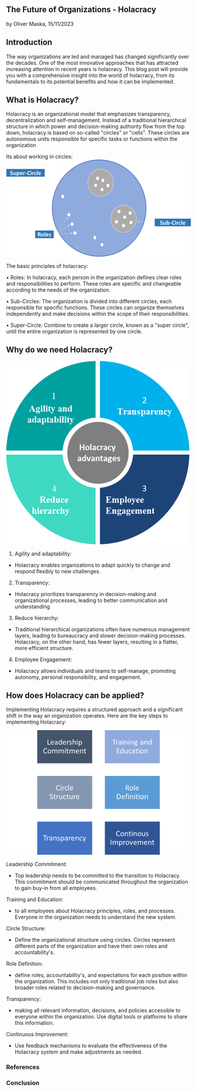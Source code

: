  ## The Future of Organizations - Holacracy
by Oliver Maska, 15/11/2023
## Introduction
The way organizations are led and managed has changed significantly over the decades. One of the most innovative approaches that has attracted increasing attention in recent years is holacracy. This blog post will provide you with a comprehensive insight into the world of holacracy, from its fundamentals to its potential benefits and how it can be implemented.
 
 ## What is Holacracy?
 Holacracy is an organizational model that emphasizes transparency, decentralization and self-management. Instead of a traditional hierarchical structure in which power and decision-making authority flow from the top down, holacracy is based on so-called "circles" or "cells". These circles are autonomous units responsible for specific tasks or functions within the organization

Its about working in circles:
![Alt text](image-3.png)

 The basic principles of holacracy:

•	Roles: In holacracy, each person in the organization defines clear roles and responsibilities to perform. These roles are specific and changeable
 according to the needs of the organization.

•	Sub-Circles: The organization is divided into different circles, each responsible for specific functions. These circles can organize themselves independently and make decisions within the scope of their responsibilities.

•	Super-Circle: Combine to create a larger circle, known as a "super circle", until the entire organization is represented by one circle.

## Why do we need Holacracy?

![Alt text](image-12.png)

1) Agility and adaptability: 

- Holacracy enables organizations to adapt quickly to change and respond flexibly to new challenges.

2) Transparency: 

- Holacracy prioritizes transparency in decision-making and organizational processes, leading to better communication and understanding

3) Reduce hierarchy:

- Traditional hierarchical organizations often have numerous management layers, leading to bureaucracy and slower decision-making processes. Holacracy, on the other hand, has fewer layers, resulting in a flatter, more efficient structure.

4) Employee Engagement: 

- Holacracy allows individuals and teams to self-manage, promoting autonomy, personal responsibility, and engagement.

## How does Holacracy can be applied?



Implementing Holacracy requires a structured approach and a significant shift in the way an organization operates. Here are the key steps to implementing Holacracy:


![Alt text](image-9.png)





Leadership Commitment: 

- Top leadership needs to be committed to the transition to Holacracy. This commitment should be communicated throughout the organization to gain buy-in from all employees.

Training and Education: 
- to all employees about Holacracy principles, roles, and processes. Everyone in the organization needs to understand the new system.

Circle Structure: 
- Define the organizational structure using circles. Circles represent different parts of the organization and have their own roles and accountability's.

Role Definition: 
- define roles, accountability's, and expectations for each position within the organization. This includes not only traditional job roles but also broader roles related to decision-making and governance.

Transparency: 
- making all relevant information, decisions, and policies accessible to everyone within the organization. Use digital tools or platforms to share this information.

Continuous Improvement: 
- Use feedback mechanisms to evaluate the effectiveness of the Holacracy system and make adjustments as needed.

### References 

### Conclusion 